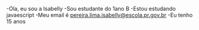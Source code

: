 -Ola, eu sou a Isabelly 
-Sou estudante do 1ano B
-Estou estudando javaescript
-Meu email é pereira.lima.isabelly@escola.pr.gov.br
-Eu tenho 15 anos

